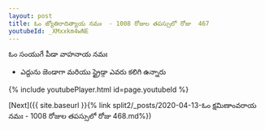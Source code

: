 ```yaml
---
layout: post
title: ఓం జ్యోతిరాదిత్యాయ నమః  - 1008 రోజుల తపస్సులో రోజు  467
youtubeId: _XMxxkm4wNE
---
```

 
 
 ఓం సంయుగే పీడా వాహనాయ నమః  
 
 -  ఎద్దును జెండాగా మరియు స్ట్రైడ్గా ఎవరు కలిగి ఉన్నారు 
 
  
 
  
 
 
 
 
 
 


{% include youtubePlayer.html id=page.youtubeId %}
 
[Next]({{ site.baseurl }}{% link  split2/_posts/2020-04-13-ఓం క్షమిణాంవరాయ నమః  - 1008 రోజుల తపస్సులో రోజు  468.md%})
 
